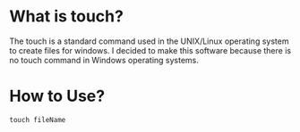 # What is touch?
The touch is a standard command used in the UNIX/Linux operating system to create files for windows. I decided to make this software because there is no touch command in Windows operating systems.

# How to Use?
```
touch fileName
```